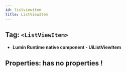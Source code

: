 ```yaml
---
id: listviewitem
title: ListViewItem
---
```


## Tag: `<ListViewItem>`

- #### Lumin Runtime native component - UiListViewItem

## Properties: has no properties !

